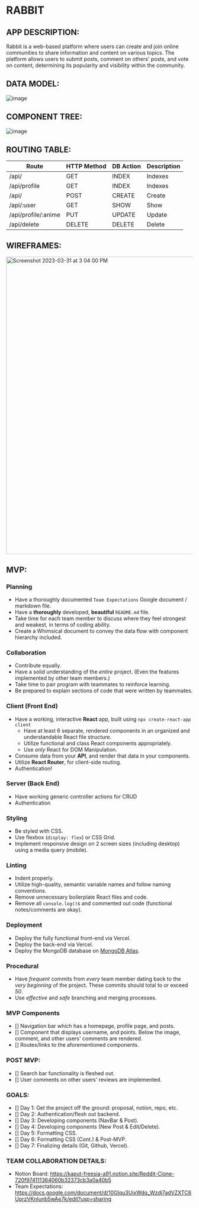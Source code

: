 # RABBIT

## APP DESCRIPTION:
Rabbit is a web-based platform where users can create and join online communities to share information and content on various topics. The platform allows users to submit posts, comment on others' posts, and vote on content, determining its popularity and visibility within the community. 

## DATA MODEL:

![image](https://user-images.githubusercontent.com/122382995/229201943-b411f917-017c-42be-9126-69fd74f330b3.png)

## COMPONENT TREE:

![image](https://user-images.githubusercontent.com/122382995/229196480-43192843-33e1-43fd-89a2-f6c57e37aa59.png)


## ROUTING TABLE:

| Route                | HTTP Method | DB Action | Description             |
| -----------          | ----------- | --------- | ----------------------- |
| /api/                | GET         | INDEX     | Indexes                 |
| /api/profile         | GET         | INDEX     | Indexes                 |
| /api/                | POST        | CREATE    | Create                  |
| /api/:user           | GET         | SHOW      | Show                    |
| /api/profile/:anime  | PUT         | UPDATE    | Update                  |
| /api/delete          | DELETE      | DELETE    | Delete                  |


## WIREFRAMES: 

<img width="803" alt="Screenshot 2023-03-31 at 3 04 00 PM" src="https://user-images.githubusercontent.com/122382995/229207639-43781d2d-45bd-4315-a5e3-87a17960ca91.png">


## MVP:
### Planning <!-- omit in toc -->

- Have a thoroughly documented `Team Expectations` Google document / markdown file.
- Have a **thoroughly** developed, **beautiful** `README.md` file.
- Take time for each team member to discuss where they feel strongest and weakest, in terms of coding ability.
- Create a Whimsical document to convey the data flow with component hierarchy included.

### Collaboration <!-- omit in toc -->

- Contribute equally.
- Have a solid understanding of the _entire_ project. (Even the features implemented by other team members.)
- Take time to pair program with teammates to reinforce learning.
- Be prepared to explain sections of code that were written by teammates.

### Client (Front End) <!-- omit in toc -->

- Have a working, interactive **React** app, built using `npx create-react-app client`
  - Have at least 6 separate, rendered components in an organized and understandable React file structure.
  - Utilize functional and class React components appropriately.
  - Use _only_ React for DOM Manipulation.
- Consume data from your **API**, and render that data in your components.
- Utilize **React Router**, for client-side routing.
- Authentication!

### Server (Back End) <!-- omit in toc -->

- Have working generic controller actions for CRUD
- Authentication

### Styling <!-- omit in toc -->

- Be styled with CSS.
- Use flexbox (`display: flex`) or CSS Grid.
- Implement responsive design on 2 screen sizes (including desktop) using a media query (mobile).

### Linting <!-- omit in toc -->

- Indent properly.
- Utilize high-quality, semantic variable names and follow naming conventions.
- Remove unnecessary boilerplate React files and code.
- Remove all `console.log()`s and commented out code (functional notes/comments are okay).

### Deployment <!-- omit in toc -->

- Deploy the fully functional front-end via Vercel.
- Deploy the back-end via Vercel.
- Deploy the MongoDB database on [MongoDB Atlas](https://www.mongodb.com/cloud/atlas).

### Procedural <!-- omit in toc -->

- Have _frequent_ commits from _every_ team member dating back to the _very beginning_ of the project. These commits should total to or exceed _50_.
- Use _effective_ and _safe_ branching and merging processes.

### MVP Components

- [] Navigation bar which has a homepage, profile page, and posts.
- [] Component that displays username, and points. Below the image, comment, and other users' comments are rendered. 
- [] Routes/links to the aforementioned components.

### POST MVP: 
- [] Search bar functionality is fleshed out.
- [] User comments on other users' reviews are implemented.

### GOALS:

- [] Day 1: Get the project off the ground: proposal, notion, repo, etc.
- [] Day 2: Authentication/flesh out backend.
- [] Day 3: Developing components (NavBar & Post).
- [] Day 4: Developing components (New Post & Edit/Delete).
- [] Day 5: Formatting CSS.
- [] Day 6: Formatting CSS (Cont.) & Post-MVP.
- [] Day 7: Finalizing details (Git, Github, Vercel).

### TEAM COLLABORATION DETAILS:

* Notion Board: https://kaput-freesia-a91.notion.site/Reddit-Clone-720f974111364060b32373cb3a0a40b5
* Team Expectations: https://docs.google.com/document/d/10Glqu3UixWdq_Wzdj7adVZXTC6UprzVKnIunb5wAe7k/edit?usp=sharing
